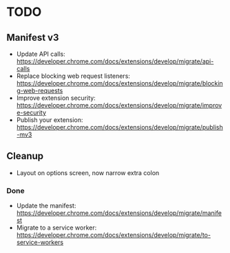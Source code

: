 # TODO

## Manifest v3

- Update API calls: https://developer.chrome.com/docs/extensions/develop/migrate/api-calls
- Replace blocking web request listeners: https://developer.chrome.com/docs/extensions/develop/migrate/blocking-web-requests
- Improve extension security: https://developer.chrome.com/docs/extensions/develop/migrate/improve-security
- Publish your extension: https://developer.chrome.com/docs/extensions/develop/migrate/publish-mv3

## Cleanup
- Layout on options screen, now narrow extra colon 

### Done

- Update the manifest: https://developer.chrome.com/docs/extensions/develop/migrate/manifest
- Migrate to a service worker: https://developer.chrome.com/docs/extensions/develop/migrate/to-service-workers
